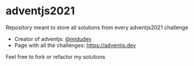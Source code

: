 # adventjs2021
Repository meant to store all solutions from every adventjs2021 challenge

- Creator of adventjs: [@midudev](https://github.com/midudev)
- Page with all the challenges: https://adventjs.dev

Feel free to fork or refactor my solutions
